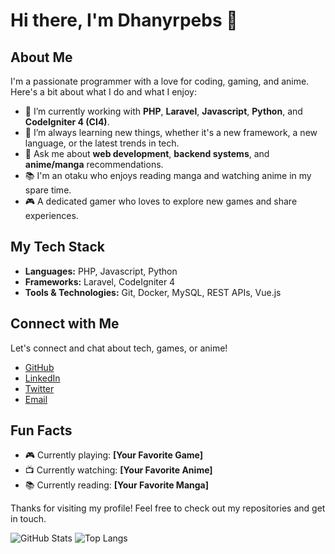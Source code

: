 # Hi there, I'm Dhanyrpebs 👋

## About Me

I'm a passionate programmer with a love for coding, gaming, and anime. Here's a bit about what I do and what I enjoy:

- 🔭 I’m currently working with **PHP**, **Laravel**, **Javascript**, **Python**, and **CodeIgniter 4 (CI4)**.
- 🌱 I’m always learning new things, whether it's a new framework, a new language, or the latest trends in tech.
- 💬 Ask me about **web development**, **backend systems**, and **anime/manga** recommendations.
- 📚 I'm an otaku who enjoys reading manga and watching anime in my spare time.
- 🎮 A dedicated gamer who loves to explore new games and share experiences.

## My Tech Stack

- **Languages:** PHP, Javascript, Python
- **Frameworks:** Laravel, CodeIgniter 4
- **Tools & Technologies:** Git, Docker, MySQL, REST APIs, Vue.js

## Connect with Me

Let's connect and chat about tech, games, or anime!

- [GitHub](https://github.com/Dhanyrpebs)
- [LinkedIn](https://www.linkedin.com/in/Dhanyrpebs)
- [Twitter](https://twitter.com/Dhanyrpebs)
- [Email](mailto:dhanyrpebs@example.com)

## Fun Facts

- 🎮 Currently playing: **[Your Favorite Game]**
- 📺 Currently watching: **[Your Favorite Anime]**
- 📚 Currently reading: **[Your Favorite Manga]**

Thanks for visiting my profile! Feel free to check out my repositories and get in touch.

![GitHub Stats](https://github-readme-stats.vercel.app/api?username=rpebs&show_icons=true&theme=tokyonight)
![Top Langs](https://github-readme-stats.vercel.app/api/top-langs/?username=rpebs&layout=compact&theme=tokyonight)
